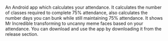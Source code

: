 An Android app which calculates your attendance. 
It calculates the number of classes required to complete 75% attendance, also calculates the number days you can bunk while still maintaining 75% attendance.
It shows Mr Incredible transforming to uncanny meme faces based on your attendance.
You can download and use the app by downloading it from the release section.
